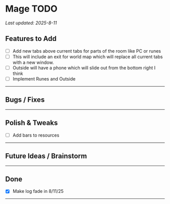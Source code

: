 # Mage TODO

_Last updated: 2025-8-11_


## Features to Add
- [ ] Add new tabs above current tabs for parts of the room like PC or runes
- [ ] This will include an exit for world map which will replace all current tabs with a new window.
- [ ] Outside will have a phone which will slide out from the bottom right I think
- [ ] Implement Runes and Outside

---

## Bugs / Fixes

---

## Polish & Tweaks
- [ ] Add bars to resources

---

## Future Ideas / Brainstorm

---

## Done
- [x] Make log fade in  8/11/25
---
